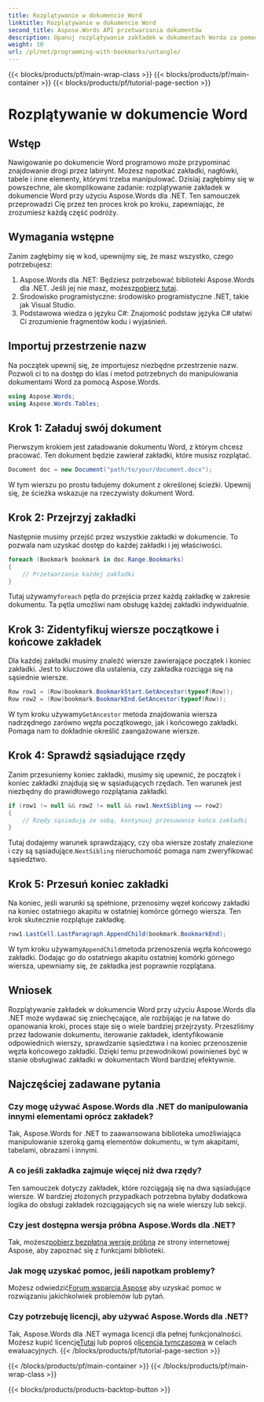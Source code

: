 ```yaml
---
title: Rozplątywanie w dokumencie Word
linktitle: Rozplątywanie w dokumencie Word
second_title: Aspose.Words API przetwarzania dokumentów
description: Opanuj rozplątywanie zakładek w dokumentach Worda za pomocą Aspose.Words dla .NET dzięki naszemu szczegółowemu przewodnikowi krok po kroku. Idealne dla programistów .NET.
weight: 10
url: /pl/net/programming-with-bookmarks/untangle/
---
```


{{< blocks/products/pf/main-wrap-class >}}
{{< blocks/products/pf/main-container >}}
{{< blocks/products/pf/tutorial-page-section >}}

# Rozplątywanie w dokumencie Word

## Wstęp

Nawigowanie po dokumencie Word programowo może przypominać znajdowanie drogi przez labirynt. Możesz napotkać zakładki, nagłówki, tabele i inne elementy, którymi trzeba manipulować. Dzisiaj zagłębimy się w powszechne, ale skomplikowane zadanie: rozplątywanie zakładek w dokumencie Word przy użyciu Aspose.Words dla .NET. Ten samouczek przeprowadzi Cię przez ten proces krok po kroku, zapewniając, że zrozumiesz każdą część podróży.

## Wymagania wstępne

Zanim zagłębimy się w kod, upewnijmy się, że masz wszystko, czego potrzebujesz:

1.  Aspose.Words dla .NET: Będziesz potrzebować biblioteki Aspose.Words dla .NET. Jeśli jej nie masz, możesz[pobierz tutaj](https://releases.aspose.com/words/net/).
2. Środowisko programistyczne: środowisko programistyczne .NET, takie jak Visual Studio.
3. Podstawowa wiedza o języku C#: Znajomość podstaw języka C# ułatwi Ci zrozumienie fragmentów kodu i wyjaśnień.

## Importuj przestrzenie nazw

Na początek upewnij się, że importujesz niezbędne przestrzenie nazw. Pozwoli ci to na dostęp do klas i metod potrzebnych do manipulowania dokumentami Word za pomocą Aspose.Words.

```csharp
using Aspose.Words;
using Aspose.Words.Tables;
```

## Krok 1: Załaduj swój dokument

Pierwszym krokiem jest załadowanie dokumentu Word, z którym chcesz pracować. Ten dokument będzie zawierał zakładki, które musisz rozplątać.

```csharp
Document doc = new Document("path/to/your/document.docx");
```

W tym wierszu po prostu ładujemy dokument z określonej ścieżki. Upewnij się, że ścieżka wskazuje na rzeczywisty dokument Word.

## Krok 2: Przejrzyj zakładki

Następnie musimy przejść przez wszystkie zakładki w dokumencie. To pozwala nam uzyskać dostęp do każdej zakładki i jej właściwości.

```csharp
foreach (Bookmark bookmark in doc.Range.Bookmarks)
{
    // Przetwarzanie każdej zakładki
}
```

 Tutaj używamy`foreach` pętla do przejścia przez każdą zakładkę w zakresie dokumentu. Ta pętla umożliwi nam obsługę każdej zakładki indywidualnie.

## Krok 3: Zidentyfikuj wiersze początkowe i końcowe zakładek

Dla każdej zakładki musimy znaleźć wiersze zawierające początek i koniec zakładki. Jest to kluczowe dla ustalenia, czy zakładka rozciąga się na sąsiednie wiersze.

```csharp
Row row1 = (Row)bookmark.BookmarkStart.GetAncestor(typeof(Row));
Row row2 = (Row)bookmark.BookmarkEnd.GetAncestor(typeof(Row));
```

 W tym kroku używamy`GetAncestor` metoda znajdowania wiersza nadrzędnego zarówno węzła początkowego, jak i końcowego zakładki. Pomaga nam to dokładnie określić zaangażowane wiersze.

## Krok 4: Sprawdź sąsiadujące rzędy

Zanim przesuniemy koniec zakładki, musimy się upewnić, że początek i koniec zakładki znajdują się w sąsiadujących rzędach. Ten warunek jest niezbędny do prawidłowego rozplątania zakładki.

```csharp
if (row1 != null && row2 != null && row1.NextSibling == row2)
{
    // Rzędy sąsiadują ze sobą, kontynuuj przesuwanie końca zakładki
}
```

 Tutaj dodajemy warunek sprawdzający, czy oba wiersze zostały znalezione i czy są sąsiadujące.`NextSibling` nieruchomość pomaga nam zweryfikować sąsiedztwo.

## Krok 5: Przesuń koniec zakładki

Na koniec, jeśli warunki są spełnione, przenosimy węzeł końcowy zakładki na koniec ostatniego akapitu w ostatniej komórce górnego wiersza. Ten krok skutecznie rozplątuje zakładkę.

```csharp
row1.LastCell.LastParagraph.AppendChild(bookmark.BookmarkEnd);
```

 W tym kroku używamy`AppendChild`metoda przenoszenia węzła końcowego zakładki. Dodając go do ostatniego akapitu ostatniej komórki górnego wiersza, upewniamy się, że zakładka jest poprawnie rozplątana.

## Wniosek

Rozplątywanie zakładek w dokumencie Word przy użyciu Aspose.Words dla .NET może wydawać się zniechęcające, ale rozbijając je na łatwe do opanowania kroki, proces staje się o wiele bardziej przejrzysty. Przeszliśmy przez ładowanie dokumentu, iterowanie zakładek, identyfikowanie odpowiednich wierszy, sprawdzanie sąsiedztwa i na koniec przenoszenie węzła końcowego zakładki. Dzięki temu przewodnikowi powinieneś być w stanie obsługiwać zakładki w dokumentach Word bardziej efektywnie.

## Najczęściej zadawane pytania

### Czy mogę używać Aspose.Words dla .NET do manipulowania innymi elementami oprócz zakładek?

Tak, Aspose.Words for .NET to zaawansowana biblioteka umożliwiająca manipulowanie szeroką gamą elementów dokumentu, w tym akapitami, tabelami, obrazami i innymi.

### A co jeśli zakładka zajmuje więcej niż dwa rzędy?

Ten samouczek dotyczy zakładek, które rozciągają się na dwa sąsiadujące wiersze. W bardziej złożonych przypadkach potrzebna byłaby dodatkowa logika do obsługi zakładek rozciągających się na wiele wierszy lub sekcji.

### Czy jest dostępna wersja próbna Aspose.Words dla .NET?

 Tak, możesz[pobierz bezpłatną wersję próbną](https://releases.aspose.com/) ze strony internetowej Aspose, aby zapoznać się z funkcjami biblioteki.

### Jak mogę uzyskać pomoc, jeśli napotkam problemy?

 Możesz odwiedzić[Forum wsparcia Aspose](https://forum.aspose.com/c/words/8) aby uzyskać pomoc w rozwiązaniu jakichkolwiek problemów lub pytań.

### Czy potrzebuję licencji, aby używać Aspose.Words dla .NET?

 Tak, Aspose.Words dla .NET wymaga licencji dla pełnej funkcjonalności. Możesz kupić licencję[Tutaj](https://purchase.aspose.com/buy) lub poproś o[licencja tymczasowa](https://purchase.aspose.com/temporary-license) w celach ewaluacyjnych.
{{< /blocks/products/pf/tutorial-page-section >}}

{{< /blocks/products/pf/main-container >}}
{{< /blocks/products/pf/main-wrap-class >}}

{{< blocks/products/products-backtop-button >}}
